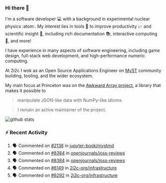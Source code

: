 ### Hi there 👋 

I'm a software developer 💻 with a background in experimental nuclear physics :atom:. My interest lies in tools :wrench: to improve productivity :chart_with_upwards_trend: and scientific insight :telescope:, including rich documentation 📚, interactive computing 🧮, and more! 

I have experience in many aspects of software engineering, including game design, full-stack web development, and high-performance numeric computing. 

At 2i2c I wok as an Open Source Applications Engineer on [MyST](https://github.com/jupyter-book/mystmd) community building, tooling, and the wider ecosystem. 

My main focus at Princeton was on the [Awkward Array project](awkward-array.org/), a library that makes it possible to 
> manipulate JSON-like data with NumPy-like idioms.

> I remain an active maintainer of the project. 

![github stats](https://github-readme-stats.vercel.app/api?username=agoose77&show_icons=true&hide_rank=true&hide_title=true&bg_color=30,e76445,904e95&text_color=efe3ec&icon_color=efe3ec)
<!--
**agoose77/agoose77** is a ✨ _special_ ✨ repository because its `README.md` (this file) appears on your GitHub profile.

Here are some ideas to get you started:

- 🔭 I’m currently working on ...
- 🌱 I’m currently learning ...
- 👯 I’m looking to collaborate on ...
- 🤔 I’m looking for help with ...
- 💬 Ask me about ...
- 📫 How to reach me: ...
- 😄 Pronouns: ...
- ⚡ Fun fact: ...
-->

### :zap: Recent Activity

<!--START_SECTION:activity-->
1. 🗣 Commented on [#2138](https://github.com/jupyter-book/mystmd/pull/2138#issuecomment-3022641524) in [jupyter-book/mystmd](https://github.com/jupyter-book/mystmd)
2. 🗣 Commented on [#8384](https://github.com/openjournals/joss-reviews/issues/8384#issuecomment-3022537825) in [openjournals/joss-reviews](https://github.com/openjournals/joss-reviews)
3. 🗣 Commented on [#8384](https://github.com/openjournals/joss-reviews/issues/8384#issuecomment-3022537532) in [openjournals/joss-reviews](https://github.com/openjournals/joss-reviews)
4. 🗣 Commented on [#6149](https://github.com/2i2c-org/infrastructure/issues/6149#issuecomment-3020556567) in [2i2c-org/infrastructure](https://github.com/2i2c-org/infrastructure)
5. 🗣 Commented on [#6292](https://github.com/2i2c-org/infrastructure/issues/6292#issuecomment-3020223524) in [2i2c-org/infrastructure](https://github.com/2i2c-org/infrastructure)
<!--END_SECTION:activity-->
